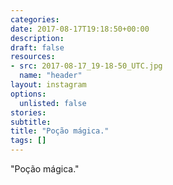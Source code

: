 ```yaml
---
categories:
date: 2017-08-17T19:18:50+00:00
description:
draft: false
resources:
- src: 2017-08-17_19-18-50_UTC.jpg
  name: "header"
layout: instagram
options:
  unlisted: false
stories:
subtitle:
title: "Poção mágica."
tags: []
---
```


"Poção mágica."
